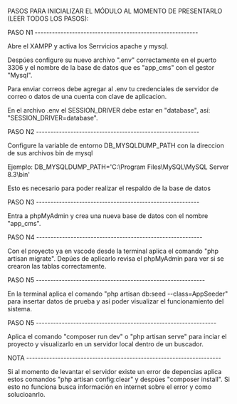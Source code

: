 PASOS PARA INICIALIZAR EL MÓDULO AL MOMENTO DE PRESENTARLO (LEER TODOS LOS PASOS):

PASO N1 ---------------------------------------------------------

Abre el XAMPP y activa los Serrvicios apache y mysql.

Despúes configure su nuevo archivo ".env" correctamente en el puerto 3306 y el nombre de la base de datos que es "app_cms" con el gestor "Mysql".

Para enviar correos debe agregar al .env tu credenciales de servidor de correo o datos de una cuenta con clave de aplicacion.

En el archivo .env el SESSION_DRIVER debe estar en "database", así: "SESSION_DRIVER=database".

PASO N2 ---------------------------------------------------------

Configure la variable de entorno DB_MYSQLDUMP_PATH con la direccion de sus archivos bin de mysql

Ejemplo:
DB_MYSQLDUMP_PATH='C:\Program Files\MySQL\MySQL Server 8.3\bin'

Esto es necesario para poder realizar el respaldo de la base de datos

PASO N3 ---------------------------------------------------------

Entra a phpMyAdmin y crea una nueva base de datos con el nombre "app_cms".

PASO N4 ----------------------------------------------------------

Con el proyecto ya en vscode desde la terminal aplica el comando "php artisan migrate". Depúes de aplicarlo revisa el phpMyAdmin para ver si se crearon las tablas correctamente.

PASO N5 -----------------------------------------------------------

En la terminal aplica el comando "php artisan db:seed --class=AppSeeder" para insertar datos de prueba y así poder visualizar el funcionamiento del sistema.

PASO N5 ---------------------------------------------------------------

Aplica el comando "composer run dev" o "php artisan serve" para inciar el proyecto y visualizarlo en un servidor local dentro de un buscador.

NOTA --------------------------------------------------------------------

Si al momento de levantar el servidor existe un error de depencias aplica estos comandos "php artisan config:clear" y despúes "composer install". Si esto no funciona busca información en internet sobre el error y como solucioanrlo.
